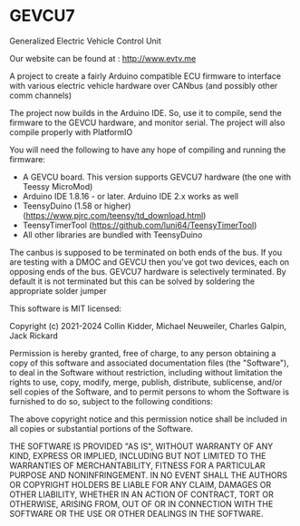 GEVCU7
======

Generalized Electric Vehicle Control Unit

Our website can be found at : http://www.evtv.me

A project to create a fairly Arduino compatible ECU firmware
to interface with various electric vehicle hardware over CANbus
(and possibly other comm channels)

The project now builds in the Arduino IDE. So, use it to compile, send the firmware to the GEVCU hardware, and monitor serial.
The project will also compile properly with PlatformIO

You will need the following to have any hope of compiling and running the firmware:
- A GEVCU board. This version supports GEVCU7 hardware (the one with Teessy MicroMod)
- Arduino IDE 1.8.16 - or later. Arduino IDE 2.x works as well
- TeensyDuino (1.58 or higher) (https://www.pjrc.com/teensy/td_download.html)
- TeensyTimerTool (https://github.com/luni64/TeensyTimerTool)
- All other libraries are bundled with TeensyDuino

The canbus is supposed to be terminated on both ends of the bus. If you are testing with a DMOC and GEVCU then you've got two devices, each on opposing ends of the bus. GEVCU7 hardware is selectively terminated. By default it is not terminated but this can be solved by soldering the appropriate solder jumper


This software is MIT licensed:

Copyright (c) 2021-2024 Collin Kidder, Michael Neuweiler, Charles Galpin, Jack Rickard

Permission is hereby granted, free of charge, to any person obtaining
a copy of this software and associated documentation files (the
"Software"), to deal in the Software without restriction, including
without limitation the rights to use, copy, modify, merge, publish,
distribute, sublicense, and/or sell copies of the Software, and to
permit persons to whom the Software is furnished to do so, subject to
the following conditions:

The above copyright notice and this permission notice shall be included
in all copies or substantial portions of the Software.

THE SOFTWARE IS PROVIDED "AS IS", WITHOUT WARRANTY OF ANY KIND,
EXPRESS OR IMPLIED, INCLUDING BUT NOT LIMITED TO THE WARRANTIES OF
MERCHANTABILITY, FITNESS FOR A PARTICULAR PURPOSE AND NONINFRINGEMENT.
IN NO EVENT SHALL THE AUTHORS OR COPYRIGHT HOLDERS BE LIABLE FOR ANY
CLAIM, DAMAGES OR OTHER LIABILITY, WHETHER IN AN ACTION OF CONTRACT,
TORT OR OTHERWISE, ARISING FROM, OUT OF OR IN CONNECTION WITH THE
SOFTWARE OR THE USE OR OTHER DEALINGS IN THE SOFTWARE.

